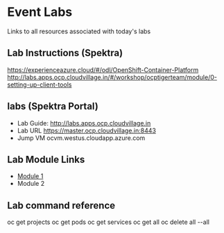 
# Event Labs
Links to all resources associated with today's labs
## Lab Instructions (Spektra)
https://experienceazure.cloud/#/odl/OpenShift-Container-Platform
http://labs.apps.ocp.cloudvillage.in/#/workshop/ocptigerteam/module/0-setting-up-client-tools
## labs (Spektra Portal)
* Lab Guide: http://labs.apps.ocp.cloudvillage.in
* Lab URL https://master.ocp.cloudvillage.in:8443
* Jump VM ocvm.westus.cloudapp.azure.com
## Lab Module Links
* [Module 1](http://labs.apps.ocp.cloudvillage.in/#/workshop/ocptigerteam/module/1-create-app-from-docker-image)
* Module 2
## Lab command reference
oc get projects
oc get pods
oc get services
oc get all
oc delete all --all
